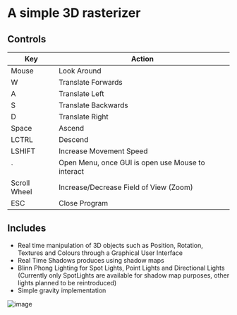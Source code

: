# A simple 3D rasterizer

## Controls

| Key  | Action |
| ------------- | ------------- |
| Mouse  | Look Around  |
| W  | Translate Forwards  |
| A | Translate Left  |
| S | Translate Backwards  |
| D  | Translate Right  |
| Space  | Ascend  |
| LCTRL  | Descend  |
| LSHIFT  | Increase Movement Speed |
| ` | Open Menu, once GUI is open use Mouse to interact  |
| Scroll Wheel  | Increase/Decrease Field of View (Zoom)  |
| ESC  | Close Program  |

## Includes
- Real time manipulation of 3D objects such as Position, Rotation, Textures and Colours through a Graphical User Interface
- Real Time Shadows produces using shadow maps
- Blinn Phong Lighting for Spot Lights, Point Lights and Directional Lights (Currently only SpotLights are available for shadow map purposes, other lights planned to be reintroduced)
- Simple gravity implementation

![image](https://github.com/rsolis096/OpenGL-Project/assets/63280140/824838b2-cafa-46a1-b358-2600c045b7c2)


